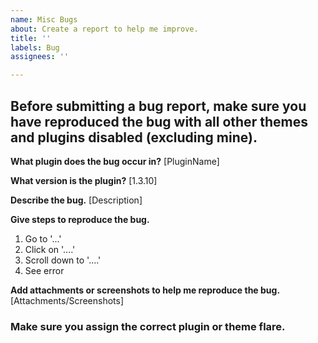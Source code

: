 ```yaml
---
name: Misc Bugs
about: Create a report to help me improve.
title: ''
labels: Bug
assignees: ''

---
```


## Before submitting a bug report, make sure you have reproduced the bug with all other themes and plugins disabled (excluding mine).

**What plugin does the bug occur in?**
[PluginName]

**What version is the plugin?**
[1.3.10]

**Describe the bug.**
[Description]

**Give steps to reproduce the bug.**
1. Go to '...'
2. Click on '....'
3. Scroll down to '....'
4. See error

**Add attachments or screenshots to help me reproduce the bug.**
[Attachments/Screenshots]


### Make sure you assign the correct plugin or theme flare.
